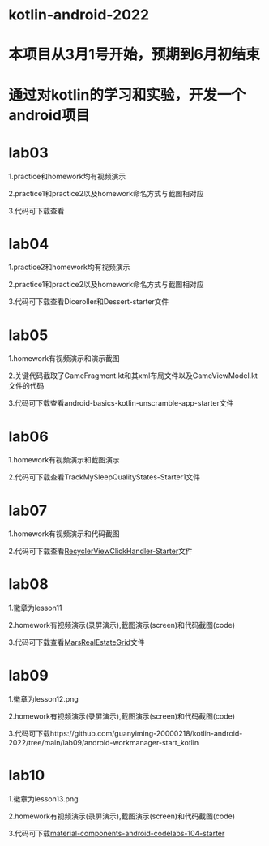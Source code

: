 # kotlin-android-2022
# 本项目从3月1号开始，预期到6月初结束
# 通过对kotlin的学习和实验，开发一个android项目




# lab03
1.practice和homework均有视频演示

2.practice1和practice2以及homework命名方式与截图相对应

3.代码可下载查看



# lab04

1.practice2和homework均有视频演示

2.practice1和practice2以及homework命名方式与截图相对应

3.代码可下载查看Diceroller和Dessert-starter文件



# lab05

1.homework有视频演示和演示截图

2.关键代码截取了GameFragment.kt和其xml布局文件以及GameViewModel.kt文件的代码

3.代码可下载查看android-basics-kotlin-unscramble-app-starter文件



# lab06

1.homework有视频演示和截图演示

2.代码可下载查看TrackMySleepQualityStates-Starter1文件



# lab07

1.homework有视频演示和代码截图

2.代码可下载查看[RecyclerViewClickHandler-Starter](https://github.com/guanyiming-20000218/kotlin-android-2022/tree/main/lab07/RecyclerViewClickHandler-Starter)文件



# lab08

1.徽章为lesson11

2.homework有视频演示(录屏演示),截图演示(screen)和代码截图(code)

3.代码可下载查看[MarsRealEstateGrid](https://github.com/guanyiming-20000218/kotlin-android-2022/tree/main/lab08/MarsRealEstateGrid)文件



# lab09

1.徽章为lesson12.png

2.homework有视频演示(录屏演示),截图演示(screen)和代码截图(code)

3.代码可下载https://github.com/guanyiming-20000218/kotlin-android-2022/tree/main/lab09/android-workmanager-start_kotlin



# lab10

1.徽章为lesson13.png

2.homework有视频演示(录屏演示),截图演示(screen)和代码截图(code)

3.代码可下载[material-components-android-codelabs-104-starter](https://github.com/guanyiming-20000218/kotlin-android-2022/tree/main/lab10/material-components-android-codelabs-104-starter)
